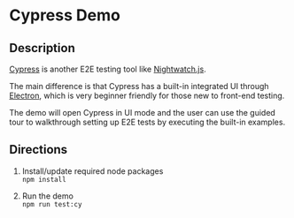 # Cypress Demo

## Description

[Cypress](http://www.cypress.io) is another E2E testing tool like [Nightwatch.js](https://nightwatchjs.org/).

The main difference is that Cypress has a built-in integrated UI through [Electron](https://www.electronjs.org/), which is very beginner friendly for those new to front-end testing.  

The demo will open Cypress in UI mode and the user can use the guided tour to walkthrough setting up E2E tests by executing the built-in examples.  

## Directions

1. Install/update required node packages  
    ```npm install```

2. Run the demo  
    ```npm run test:cy```
